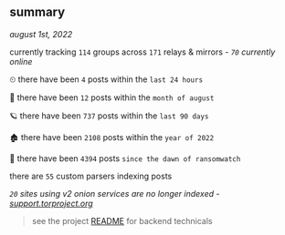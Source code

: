 
## summary
_august 1st, 2022_

currently tracking `114` groups across `171` relays & mirrors - _`70` currently online_

⏲ there have been `4` posts within the `last 24 hours`

🦈 there have been `12` posts within the `month of august`

🪐 there have been `737` posts within the `last 90 days`

🏚 there have been `2108` posts within the `year of 2022`

🦕 there have been `4394` posts `since the dawn of ransomwatch`

there are `55` custom parsers indexing posts

_`20` sites using v2 onion services are no longer indexed - [support.torproject.org](https://support.torproject.org/onionservices/v2-deprecation/)_

> see the project [README](https://github.com/joshhighet/ransomwatch#ransomwatch--) for backend technicals
